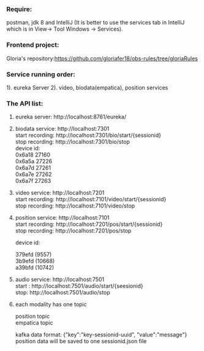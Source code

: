 ### Require:

postman, jdk 8 and IntelliJ (It is better to use the services tab in IntelliJ which is in View-> Tool Windows -> Services).

### Frontend project:

Gloria's repository:https://github.com/gloriafer18/obs-rules/tree/gloriaRules

### Service running order:

1). eureka Server
   2). video, biodata(empatica), position services

### The API list:

   1. eureka server: http://localhost:8761/eureka/
      
   
   2. biodata service: http://localhost:7301			
      start recording: http://localhost:7301/bio/start/{sessionid}			
      stop recording: http://localhost:7301/bio/stop			
      device id:			
      0x6a18	27160			
      0x6a5a	27226			
      0x6a7d	27261			
      0x6a7e 	27262		
      0x6a7f	27263
   
   
   3. video service: http://localhost:7201			
      start recording: http://localhost:7101/video/start/{sessionid}			
      stop recording: http://localhost:7101/video/stop
   

   4. position service: http://localhost:7101			
      start recording: http://localhost:7201/pos/start/{sessionid}			
      stop recording: http://localhost:7201/pos/stop			
   
      device id: 	
      
      379efd (9557)			
      3b9efd (10668)			
      a39bfd (10742)


   5. audio service: http://localhost:7501			
      start : http://localhost:7501/audio/start/{seesionid}			
      stop: http://localhost:7501/audio/stop			


   6. each modality has one topic

      position topic			
      empatica topic			

      kafka data format: {"key":"key-sessionid-uuid", "value":"message"}
      position data will be saved to one sessionid.json file
